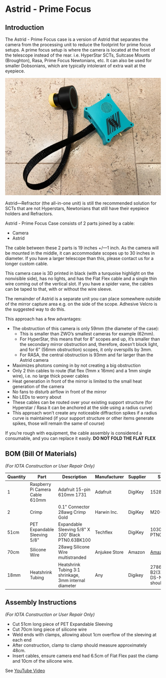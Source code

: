 # Astrid - Prime Focus

## Introduction

The Astrid - Prime Focus case is a version of Astrid that separates the camera from the processing unit to reduce the footprint for prime focus setups.  A prime focus setup is where the camera is located at the front of the telescope instead of the rear.  i.e. HyperStar SCTs, Suitcase Mounts (Broughton), Rasa, Prime Focus Newtonians, etc.  It can also be used for smaller Dobsonians, which are typically intolerant of extra wait at the eyepiece.

![Prime Focus Astrid Case](images/primefocus.jpg)

Astrid—Refractor (the all-in-one unit) is still the recommended solution for SCTs that are not Hyperstars, Newtonians that still have their eyepiece holders and Refractors.

Astrid - Prime Focus Case consists of 2 parts joined by a cable:

* Camera
* Astrid

The cable between these 2 parts is 19 inches +/—1 inch. As the camera will be mounted in the middle, it can accommodate scopes up to 30 inches in diameter.  If you have a larger telescope than this, please contact us for a longer custom cable.

This camera case is 3D printed in black (with a turquoise highlight on the nonvisible side), has no lights, and has the Flat Flex cable and a single thin wire coming out of the vertical slot. If you have a spider vane, the cables can be taped to that, with or without the wire sleeve.

The remainder of Astrid is a separate unit you can place somewhere outside of the mirror capture area e.g. on the side of the scope. Adhesive Velcro is the suggested way to do this.

This approach has a few advantages:

* The obstruction of this camera is only 59mm (the diameter of the case):
	* This is smaller than ZWO’s smallest cameras for example (62mm).
	* For HyperStar, this means that for 8” scopes and up, it’s smaller than the secondary mirror obstruction and, therefore, doesn’t block light, and for 6” (56mm obstruction) scopes, it only overspills by 3mm.
	* For RASA, the central obstruction is 93mm and far larger than the Astrid camera
* Maximizes photons coming in by not creating a big obstruction
* Only 2 thin cables to route (flat flex (1mm x 16mm) and a 1mm single wire), i.e. no large thick power cables
* Heat generation in front of the mirror is limited to the small heat generation of the camera
* No fans to disturb airflow in front of the mirror
* No LEDs to worry about
* These cables can be routed over your existing support structure (for Hyperstar / Rasa it can be anchored at the side using a radius curve)
* This approach won’t create any noticeable diffraction spikes if a radius curve is maintained (if your support structure or other items generate spikes, those will remain the same of course)

If you’re rough with equipment, the cable assembly is considered a consumable, and you can replace it easily.  **DO NOT FOLD THE FLAT FLEX**

## BOM (Bill Of Materials)

*(For IOTA Construction or User Repair Only)*

| Quantity | Part | Description | Manufacturer | Supplier | Supplier Part # |
| -------- | ---- | ----------- | ------------ | -------- | --------------- |
|1|Raspberry Pi Camera Cable 610mm|Adafruit 15-pin 610mm 1731|Adafruit|DigiKey|1528-1791-ND|
|2|Crimp|0.1" Connector 28awg Crimp Gold|Harwin Inc.|DigiKey|M20-1160042|
|51cm|PET Expandable Sleeving 5/8"|Expandable Sleeving 5/8" X 100' Black PTN0.63BK100|Techflex|DigiKey|1030-PTN0.63BK100-ND|
|70cm|Silicone Wire|28awg Silicone Wire multistranded|Anjukee Store|Amazon|[Amazon Link](https://www.amazon.com/dp/B0D6V75XDW)|
|18mm|Heatshrink Tubing|Heatshrink Tubing 3:1 shrinkage, 3mm internal diameter|Any|Digikey|2786-B2(3X)3/1BLACKSPL-DS-ND (untested, but should fit)|

## Assembly Instructions

*(For IOTA Construction or User Repair Only)*

* Cut 51cm long piece of PET Expandable Sleeving
* Cut 70cm long piece of silicone wire
* Weld ends with clamps, allowing about 1cm overflow of the sleeving at each end
* After construction, clamp to clamp should measure approximately 48cm.
* Insert cables, ensure camera end had 6.5cm of Flat Flex past the clamp and 10cm of the silicone wire.

See [YouTube Video](https://youtu.be/KbivtE_ajuM)
